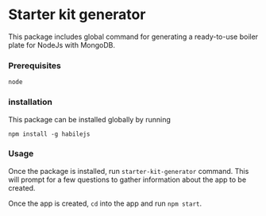 # Starter kit generator
This package includes global command for generating a ready-to-use boiler plate for NodeJs with MongoDB.

### Prerequisites
```
node
```

### installation
This package can be installed globally by running

```
npm install -g habilejs
```

### Usage
Once the package is installed, run `starter-kit-generator` command.
This will prompt for a few questions to gather information about the app to be created.

Once the app is created, `cd` into the app and run `npm start`.